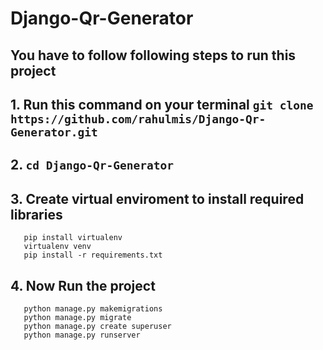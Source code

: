 # Django-Qr-Generator

## You have to follow following steps to run this project

## 1. Run this command on your terminal  `git clone https://github.com/rahulmis/Django-Qr-Generator.git`
## 2. `cd Django-Qr-Generator`
## 3. Create virtual enviroment to install required libraries 
       pip install virtualenv
       virtualenv venv
       pip install -r requirements.txt
## 4. Now Run the project
       python manage.py makemigrations
       python manage.py migrate
       python manage.py create superuser
       python manage.py runserver
